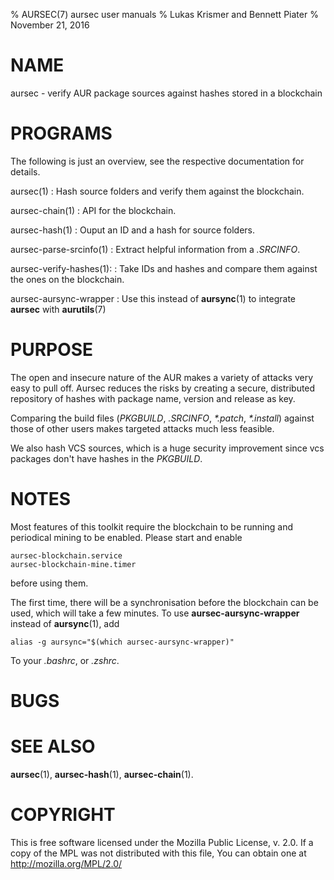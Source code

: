 % AURSEC(7) aursec user manuals
% Lukas Krismer and Bennett Piater
% November 21, 2016

# NAME
aursec - verify AUR package sources against hashes stored in a blockchain

# PROGRAMS
The following is just an overview, see the respective documentation for details.

aursec(1)
: Hash source folders and verify them against the blockchain.

aursec-chain(1)
: API for the blockchain.

aursec-hash(1)
: Ouput an ID and a hash for source folders.

aursec-parse-srcinfo(1)
: Extract helpful information from a *.SRCINFO*.

aursec-verify-hashes(1):
: Take IDs and hashes and compare them against the ones on the blockchain.

aursec-aursync-wrapper
: Use this instead of **aursync**(1) to integrate **aursec** with **aurutils**(7)

# PURPOSE
The open and insecure nature of the AUR makes a variety of attacks very easy to pull off. Aursec reduces the risks by creating a secure, distributed repository of hashes with package name, version and release as key.

Comparing the build files (*PKGBUILD*, *.SRCINFO*, *\*.patch*, *\*.install*) against those of other users makes targeted attacks much less feasible.

We also hash VCS sources, which is a huge security improvement since vcs packages don't have hashes in the *PKGBUILD*.

# NOTES
Most features of this toolkit require the blockchain to be running and periodical mining to be enabled. Please start and enable

    aursec-blockchain.service
    aursec-blockchain-mine.timer

before using them.

The first time, there will be a synchronisation before the blockchain can be used, which will take a few minutes.
To use **aursec-aursync-wrapper** instead of **aursync**(1), add

    alias -g aursync="$(which aursec-aursync-wrapper)"

To your *.bashrc*, or *.zshrc*.

# BUGS

# SEE ALSO
**aursec**(1), **aursec-hash**(1), **aursec-chain**(1).

# COPYRIGHT
This is free software licensed under the Mozilla Public License, v. 2.0.
If a copy of the MPL was not distributed with this file,
You can obtain one at http://mozilla.org/MPL/2.0/
